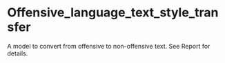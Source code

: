 # Offensive_language_text_style_transfer

A model to convert from offensive to non-offensive text. See Report for details.
